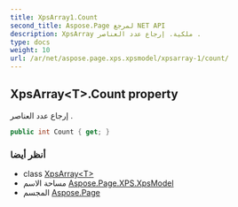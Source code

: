```yaml
---
title: XpsArray1.Count
second_title: Aspose.Page لمرجع NET API
description: XpsArray ملكية. إرجاع عدد العناصر .
type: docs
weight: 10
url: /ar/net/aspose.page.xps.xpsmodel/xpsarray-1/count/
---
```

## XpsArray&lt;T&gt;.Count property

إرجاع عدد العناصر .

```csharp
public int Count { get; }
```

### أنظر أيضا

* class [XpsArray&lt;T&gt;](../)
* مساحة الاسم [Aspose.Page.XPS.XpsModel](../../xpsarray-1/)
* المجسم [Aspose.Page](../../../)


